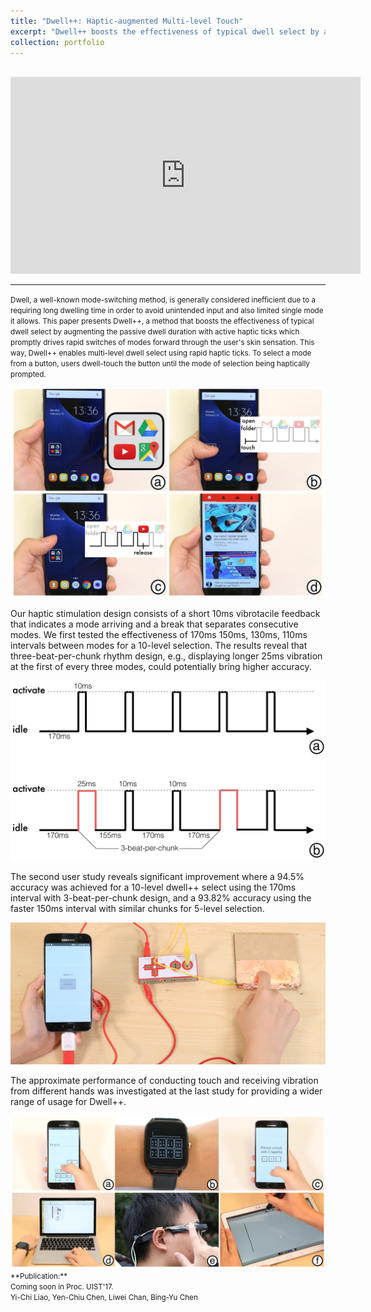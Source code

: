 ```yaml
---
title: "Dwell++: Haptic-augmented Multi-level Touch"
excerpt: "Dwell++ boosts the effectiveness of typical dwell select by augmenting the passive dwell duration with active haptic ticks.<br/><img src='/images/dwellplusplus.png'><br><br>"
collection: portfolio
---
```


<br>
<iframe width="560" height="315" src="https://www.youtube.com/embed/NM0EhJR3PXE" frameborder="0" allowfullscreen></iframe>

------

<small>Dwell, a well-known mode-switching method, is generally considered inefficient due to a requiring long dwelling time in order to avoid unintended input and also limited single mode it allows. This paper presents Dwell++, a method that boosts the effectiveness of typical dwell select by augmenting the passive dwell duration with active haptic ticks which promptly drives rapid switches of modes forward through the user's skin sensation. This way, Dwell++ enables multi-level dwell select using rapid haptic ticks. To select a mode from a button, users dwell-touch the button until the mode of selection being haptically prompted.
</small>

<img src='/images/dwellplusplus.png'>

Our haptic stimulation design consists of a short 10ms vibrotacile feedback that indicates a mode arriving and a break that separates consecutive modes. We first tested the effectiveness of 170ms 150ms, 130ms, 110ms intervals between modes for a 10-level selection. The results reveal that three-beat-per-chunk rhythm design, e.g., displaying longer 25ms vibration at the first of every three modes, could potentially bring higher accuracy. 

<img src='/images/dwell_vibpattern.png'>

The second user study reveals significant improvement where a 94.5% accuracy was achieved for a 10-level dwell++ select using the 170ms interval with 3-beat-per-chunk design, and a 93.82% accuracy using the faster 150ms interval with similar chunks for 5-level selection. 

<img src='/images/dwell_study3.png'>

The approximate performance of conducting touch and receiving vibration from different hands was investigated at the last study for providing a wider range of usage for Dwell++.

<img src='/images/dwell_applications.png'>

<small>
**Publication:** <br> 
Coming soon in Proc. UIST'17.
<br>Yi-Chi Liao, Yen-Chiu Chen, Liwei Chan, Bing-Yu Chen</small>